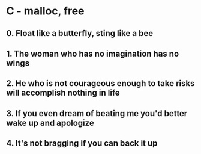 # C - malloc, free

## 0. Float like a butterfly, sting like a bee

## 1. The woman who has no imagination has no wings

## 2. He who is not courageous enough to take risks will accomplish nothing in life

## 3. If you even dream of beating me you'd better wake up and apologize

## 4. It's not bragging if you can back it up

